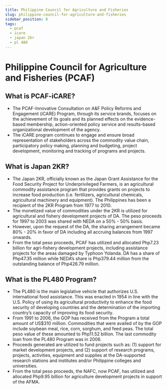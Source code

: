 ```yaml
---
title: Philippine Council for Agriculture and Fisheries
slug: philippine-council-for-agriculture-and-fisheries
sidebar_position: 8
tags:
  - pcaf
  - icare
  - japan 2kr
  - pl 480
---
```


# Philippine Council for Agriculture and Fisheries (PCAF)

## What is PCAF-iCARE?

- The PCAF-Innovative Consultation on A&F Policy Reforms and Engagement (iCARE) Program, through its service brands, focuses on the achievement of its goals and its planned effects on the evidence-based membership, action-oriented policy service and results-based organizational development of the agency.
- The iCARE program continues to engage and ensure broad representation of stakeholders across the commodity value chain, participatory policy making, planning and budgeting, project development, monitoring and tracking of programs and projects.

## What is Japan 2KR?

- The Japan 2KR, officially known as the Japan Grant Assistance for the Food Security Project for Underprivileged Farmers, is an agricultural commodity assistance program that provides grants on projects to increase food production (i.e. fertilizers, agricultural chemicals, agricultural machinery and equipment). The Philippines has been a recipient of the 2KR Program from 1977 to 2010.
- The monetized value of commodities under the 2KR is utilized for agricultural and fishery development projects of DA.  The peso proceeds for 1997 to 2003 was shared with NEDA on a 50% - 50% basis.
- However, upon the request of the DA, the sharing arrangement became 80% - 20% in favor of DA including all accruing balances from 1997 onwards.
- From the total peso proceeds, PCAF has utilized and allocated Php7.23 billion for agri-fishery development projects, including assistance projects for the areas damaged by Typhoon Yolanda.  DA has a share of Php47.35 million while NEDA’s share is Php379.44 million from the outstanding balance of Php426.79 million.

## What is the PL480 Program?

- The PL480 is the main legislative vehicle that authorizes U.S. international food assistance.  This was enacted in 1954 in line with the U.S. Policy of using its agricultural productivity to enhance the food security of developing countries and the determination of the importing country’s capacity of improving its food security.
- From 1991 to 2006, the GOP has received from the Program a total amount of US$310 million.  Commodities that were availed of by the GOP include soybean meal, rice, corn, sorghum, and feed peas. The total peso value of these amounted to Php11.52 billion. The last commodity loan from the PL480 Program was in 2006.
- Proceeds generated are utilized to fund projects such as: (1) support for market development projects, and (2) support of research programs, projects, activities, equipment and supplies at the DA-supported research stations and institutes and/or Philippine colleges and universities.
- From the total peso proceeds, the NAFC, now PCAF, has utilized and allocated Php9.95 billion for agriculture development projects in support of the AFMA.
